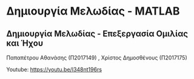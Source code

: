 # Δημιουργία Μελωδίας - MATLAB
## Δημιουργία Μελωδίας - Επεξεργασία Ομιλίας και Ήχου

Παπαπέτρου Αθανάσης (Π2017149) , 
Χρίστος Δημοσθένους (Π2017175)

Youtube: https://youtu.be/I348nt196rs
